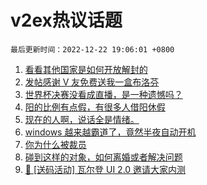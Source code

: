 # v2ex热议话题

`最后更新时间：2022-12-22 19:06:01 +0800`

1. [看看其他国家是如何开放解封的](https://www.v2ex.com/t/904028)
1. [发帖感谢 V 友免费送我一盒布洛芬](https://www.v2ex.com/t/904082)
1. [世界杯决赛没看成直播，是一种遗憾吗？](https://www.v2ex.com/t/904053)
1. [阳的比例有点假，有很多人借阳休假](https://www.v2ex.com/t/904124)
1. [现在的人啊，说话全是情绪。](https://www.v2ex.com/t/904130)
1. [windows 越来越霸道了，竟然半夜自动开机](https://www.v2ex.com/t/904068)
1. [你为什么被裁员](https://www.v2ex.com/t/904066)
1. [碰到这样的对象，如何离婚或者解决问题](https://www.v2ex.com/t/904157)
1. [🎁 [送码活动] 瓦尔登 UI 2.0 邀请大家内测](https://www.v2ex.com/t/904060)

